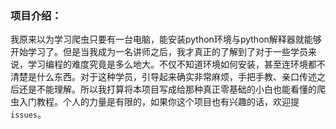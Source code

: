 ### 项目介绍：

我原来以为学习爬虫只要有一台电脑，能安装python环境与python解释器就能够开始学习了。但是当我成为一名讲师之后，我才真正的了解到了对于一些学员来说，学习编程的难度究竟是多么地大。不仅不知道环境如何安装，甚至连环境都不清楚是什么东西。对于这种学员，引导起来确实非常麻烦，手把手教、亲口传述之后还是不能理解。所以我打算将本项目写成给那种真正零基础的小白也能看懂的爬虫入门教程。个人的力量是有限的，如果你这个项目也有兴趣的话，欢迎提`issues`。